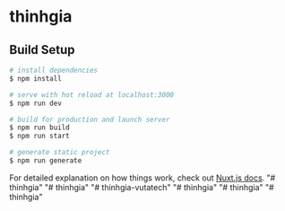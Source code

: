 # thinhgia

## Build Setup

```bash
# install dependencies
$ npm install

# serve with hot reload at localhost:3000
$ npm run dev

# build for production and launch server
$ npm run build
$ npm run start

# generate static project
$ npm run generate
```

For detailed explanation on how things work, check out [Nuxt.js docs](https://nuxtjs.org).
"# thinhgia" 
"# thinhgia" 
"# thinhgia-vutatech" 
"# thinhgia" 
"# thinhgia" 
"# thinhgia" 

